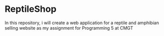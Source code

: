 # ReptileShop
In this repository, i will create a web application for a reptile and amphibian selling website as my assignment for Programming 5 at CMGT
